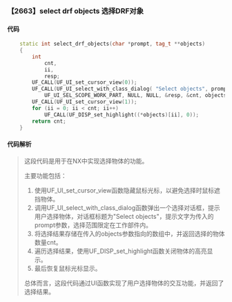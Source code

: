 ### 【2663】select drf objects 选择DRF对象

#### 代码

```cpp
    static int select_drf_objects(char *prompt, tag_t **objects)  
    {  
        int  
            cnt,  
            ii,  
            resp;  
        UF_CALL(UF_UI_set_cursor_view(0));  
        UF_CALL(UF_UI_select_with_class_dialog( "Select objects", prompt,  
            UF_UI_SEL_SCOPE_WORK_PART, NULL, NULL, &resp, &cnt, objects));  
        UF_CALL(UF_UI_set_cursor_view(1));  
        for (ii = 0; ii < cnt; ii++)  
            UF_CALL(UF_DISP_set_highlight((*objects)[ii], 0));  
        return cnt;  
    }

```

#### 代码解析

> 这段代码是用于在NX中实现选择物体的功能。
>
> 主要功能包括：
>
> 1. 使用UF_UI_set_cursor_view函数隐藏鼠标光标，以避免选择时鼠标遮挡物体。
> 2. 调用UF_UI_select_with_class_dialog函数弹出一个选择对话框，提示用户选择物体，对话框标题为"Select objects"，提示文字为传入的prompt参数，选择范围限定在工作部件内。
> 3. 将选择结果存储在传入的objects参数指向的数组中，并返回选择的物体数量cnt。
> 4. 遍历选择结果，使用UF_DISP_set_highlight函数关闭物体的高亮显示。
> 5. 最后恢复鼠标光标显示。
>
> 总体而言，这段代码通过UI函数实现了用户选择物体的交互功能，并返回了选择结果。
>
